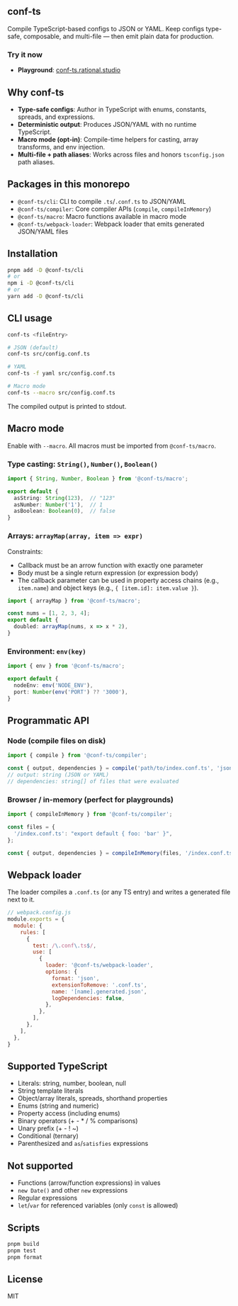 ## conf-ts

Compile TypeScript-based configs to JSON or YAML. Keep configs type-safe, composable, and multi-file — then emit plain data for production.

### Try it now

- **Playground**: [conf-ts.rational.studio](https://conf-ts.rational.studio)

## Why conf-ts

- **Type-safe configs**: Author in TypeScript with enums, constants, spreads, and expressions.
- **Deterministic output**: Produces JSON/YAML with no runtime TypeScript.
- **Macro mode (opt-in)**: Compile-time helpers for casting, array transforms, and env injection.
- **Multi-file + path aliases**: Works across files and honors `tsconfig.json` path aliases.

## Packages in this monorepo

- `@conf-ts/cli`: CLI to compile `.ts`/`.conf.ts` to JSON/YAML
- `@conf-ts/compiler`: Core compiler APIs (`compile`, `compileInMemory`)
- `@conf-ts/macro`: Macro functions available in macro mode
- `@conf-ts/webpack-loader`: Webpack loader that emits generated JSON/YAML files

## Installation

```bash
pnpm add -D @conf-ts/cli
# or
npm i -D @conf-ts/cli
# or
yarn add -D @conf-ts/cli
```

## CLI usage

```bash
conf-ts <fileEntry>

# JSON (default)
conf-ts src/config.conf.ts

# YAML
conf-ts -f yaml src/config.conf.ts

# Macro mode
conf-ts --macro src/config.conf.ts
```

The compiled output is printed to stdout.

## Macro mode

Enable with `--macro`. All macros must be imported from `@conf-ts/macro`.

### Type casting: `String()`, `Number()`, `Boolean()`

```ts
import { String, Number, Boolean } from '@conf-ts/macro';

export default {
  asString: String(123),  // "123"
  asNumber: Number('1'),  // 1
  asBoolean: Boolean(0),  // false
}
```

### Arrays: `arrayMap(array, item => expr)`

Constraints:
- Callback must be an arrow function with exactly one parameter
- Body must be a single return expression (or expression body)
- The callback parameter can be used in property access chains (e.g., `item.name`) and object keys (e.g., `{ [item.id]: item.value }`).

```ts
import { arrayMap } from '@conf-ts/macro';

const nums = [1, 2, 3, 4];
export default {
  doubled: arrayMap(nums, x => x * 2),
}
```

### Environment: `env(key)`

```ts
import { env } from '@conf-ts/macro';

export default {
  nodeEnv: env('NODE_ENV'),
  port: Number(env('PORT') ?? '3000'),
}
```

## Programmatic API

### Node (compile files on disk)

```ts
import { compile } from '@conf-ts/compiler';

const { output, dependencies } = compile('path/to/index.conf.ts', 'json', false);
// output: string (JSON or YAML)
// dependencies: string[] of files that were evaluated
```

### Browser / in-memory (perfect for playgrounds)

```ts
import { compileInMemory } from '@conf-ts/compiler';

const files = {
  '/index.conf.ts': "export default { foo: 'bar' }",
};

const { output, dependencies } = compileInMemory(files, '/index.conf.ts', 'json', false);
```

## Webpack loader

The loader compiles a `.conf.ts` (or any TS entry) and writes a generated file next to it.

```js
// webpack.config.js
module.exports = {
  module: {
    rules: [
      {
        test: /\.conf\.ts$/,
        use: [
          {
            loader: '@conf-ts/webpack-loader',
            options: {
              format: 'json',
              extensionToRemove: '.conf.ts',
              name: '[name].generated.json',
              logDependencies: false,
            },
          },
        ],
      },
    ],
  },
}
```

## Supported TypeScript

- Literals: string, number, boolean, null
- String template literals
- Object/array literals, spreads, shorthand properties
- Enums (string and numeric)
- Property access (including enums)
- Binary operators (+ - * / % comparisons)
- Unary prefix (+ - ! ~)
- Conditional (ternary)
- Parenthesized and `as`/`satisfies` expressions

## Not supported

- Functions (arrow/function expressions) in values
- `new Date()` and other `new` expressions
- Regular expressions
- `let`/`var` for referenced variables (only `const` is allowed)

## Scripts

```bash
pnpm build
pnpm test
pnpm format
```

## License

MIT

